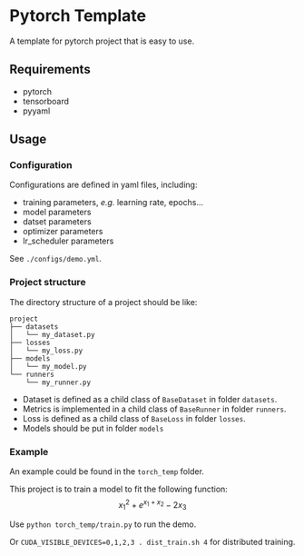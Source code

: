 # Pytorch Template

A template for pytorch project that is easy to use.

## Requirements

- pytorch
- tensorboard
- pyyaml

## Usage

### Configuration

Configurations are defined in yaml files, including:
- training parameters, *e.g.* learning rate, epochs...
- model parameters
- datset parameters
- optimizer parameters
- lr_scheduler parameters

See `./configs/demo.yml`.

### Project structure

The directory structure of a project should be like:
```
project
├── datasets
│   └── my_dataset.py
├── losses
│   └── my_loss.py
├── models
│   └── my_model.py
└── runners
    └── my_runner.py
```

- Dataset is defined as a child class of `BaseDataset` in folder `datasets`.
- Metrics is implemented in a child class of `BaseRunner` in folder `runners`.
- Loss is defined as a child class of `BaseLoss` in folder `losses`.
- Models should be put in folder `models`

### Example

An example could be found in the `torch_temp` folder.

This project is to train a model to fit the following function: 
$$x_1^2+e^{x_1+x_2}-2x_3$$

Use `python torch_temp/train.py` to run the demo.

Or `CUDA_VISIBLE_DEVICES=0,1,2,3 . dist_train.sh 4` for distributed training.
